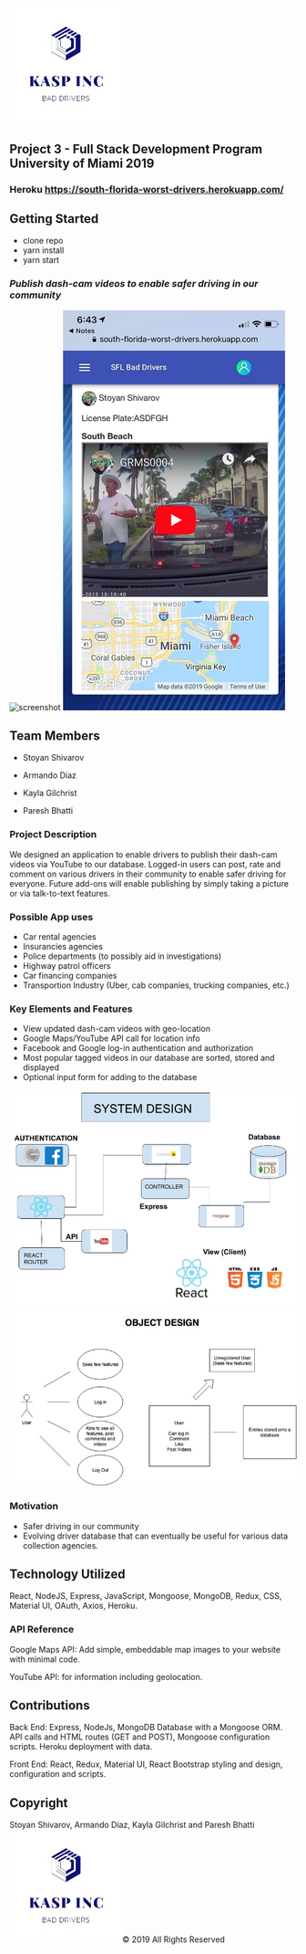 # ![picture](https://github.com/ss100yan/Bad-Driver/blob/master/client/public/Free_Sample_By_Wix.jpg/)

## Project 3 - Full Stack Development Program University of Miami 2019

### Heroku https://south-florida-worst-drivers.herokuapp.com/

## Getting Started

* clone repo
* yarn install
* yarn start

### *Publish dash-cam videos to enable safer driving in our community*

![screenshot](https://github.com/ss100yan/Bad-Driver/blob/master/client/public/Project3.gif)
![screenshot](https://github.com/ss100yan/Bad-Driver/blob/master/client/public/Mobile%20App%20Screenshot.jpg)


## Team Members

- Stoyan Shivarov

- Armando Diaz

- Kayla Gilchrist

- Paresh Bhatti

### Project Description

We designed an application to enable drivers to publish their dash-cam videos via YouTube to our database. 
Logged-in users can post, rate and comment on various drivers in their community to enable safer driving for everyone. 
Future add-ons will enable publishing by simply taking a picture or via talk-to-text features.

### Possible App uses

- Car rental agencies
- Insurancies agencies
- Police departments (to possibly aid in investigations)
- Highway patrol officers
- Car financing companies
- Transportion Industry (Uber, cab companies, trucking companies, etc.) 


### Key Elements and Features

- View updated dash-cam videos with geo-location
- Google Maps/YouTube API call for location info
- Facebook and Google log-in authentication and authorization 
- Most popular tagged videos in our database are sorted, stored and displayed
- Optional input form for adding to the database


![gif of app flow](https://github.com/ss100yan/Bad-Driver/blob/master/client/public/system%20design.jpg/)
![app flow 2](https://github.com/ss100yan/Bad-Driver/blob/master/client/public/Object%20Design.jpg/) 

### Motivation
- Safer driving in our community
- Evolving driver database that can eventually be useful for various data collection agencies.

## Technology Utilized

React, NodeJS, Express, JavaScript, Mongoose, MongoDB, Redux, CSS, Material UI, OAuth,  Axios, Heroku.
 

### API Reference

Google Maps API: Add simple, embeddable map images to your website with minimal code.

YouTube API: for information including geolocation.

## Contributions

Back End: Express, NodeJs, MongoDB Database with a Mongoose ORM. API calls and HTML routes (GET and POST), Mongoose configuration scripts. Heroku deployment with data.

Front End: React, Redux, Material UI, React Bootstrap styling and design, configuration and scripts.

## Copyright
Stoyan Shivarov, Armando Diaz, Kayla Gilchrist and Paresh Bhatti
![picture](https://github.com/ss100yan/Bad-Driver/blob/master/client/public/Free_Sample_By_Wix.jpg/)© 2019 All Rights Reserved
